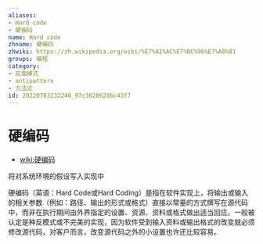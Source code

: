 ```yaml
---
aliases:
- Hard code
- 硬编码
name: Hard code
zhname: 硬编码
zhwiki: https://zh.wikipedia.org/wiki/%E7%A1%AC%E7%BC%96%E7%A0%81
groups: 编程
category:
- 反面模式
- antipattern
- 方法论
id: 20220703232240_97c36206286c43f7
---
```


# 硬编码

* [wiki:硬编码](https://zh.wikipedia.org/wiki/%E7%A1%AC%E7%BC%96%E7%A0%81)

将对系统环境的假设写入实现中

硬编码（英语：Hard Code或Hard Coding）是指在软件实现上，将输出或输入的相关参数（例如：路径、输出的形式或格式）直接以常量的方式撰写在源代码中，而非在执行期间由外界指定的设置、资源、资料或格式做出适当回应。一般被认定是种反模式或不完美的实现，因为软件受到输入资料或输出格式的改变就必须修改源代码，对客户而言，改变源代码之外的小设置也许还比较容易。
